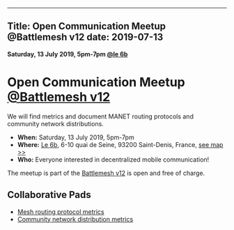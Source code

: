 
---
Title: Open Communication Meetup @Battlemesh v12
date: 2019-07-13
---

**Saturday, 13 July 2019, 5pm-7pm [@le 6b](https://www.le6b.fr/)**

# Open Communication Meetup [@Battlemesh v12](https://www.battlemesh.org/BattleMeshV12)

We will find metrics and document MANET routing protocols and community network distributions.

* **When:** Saturday, 13 July 2019, 5pm-7pm
* **Where:** [Le 6b](https://www.le6b.fr/), 6-10 quai de Seine, 93200 Saint-Denis, France, [see map >>](https://www.openstreetmap.org/?mlat=48.93835&mlon=2.34259#map=18/48.93835/2.34259)
* **Who:** Everyone interested in decentralized mobile communication!

The meetup is part of the [Battlemesh v12](https://www.battlemesh.org/BattleMeshV12) is open and free of charge.

## Collaborative Pads

* [Mesh routing protocol metrics](https://cryptpad.open-communication.net/code/#/2/code/edit/r7xXXVOAKOL99gpJu3ph7ueJ/)
* [Community network distribution metrics](https://cryptpad.open-communication.net/code/#/2/code/edit/pVIL+Gn0cQcY+vM5qVqJoC20/)
